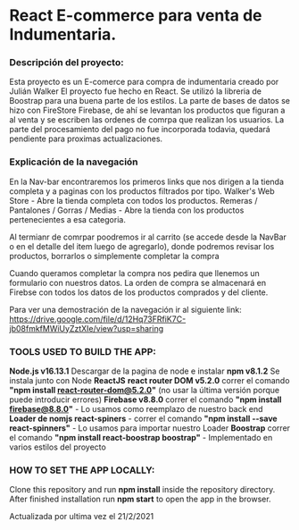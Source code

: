 # React E-commerce para venta de Indumentaria.

### Descripción del proyecto:

Esta proyecto es un E-comerce para compra de indumentaria creado por Julián Walker 
El proyecto fue hecho en React.
Se utilizó la libreria de Boostrap para una buena parte de los estilos. 
La parte de bases de datos se hizo con FireStore Firebase, de ahí se levantan los productos que figuran a al venta y se escriben las ordenes de comrpa que realizan los usuarios. 
La parte del procesamiento del pago no fue incorporada todavia, quedará pendiente para proximas actualizaciones.

### Explicación de la navegación

En la Nav-bar encontraremos los primeros links que nos dirigen a la tienda completa y a paginas con los productos filtrados por tipo.
Walker's Web Store - Abre la tienda completa con todos los productos.
Remeras / Pantalones / Gorras / Medias - Abre la tienda con los productos pertenecientes a esa categoria.

Al termianr de comrpar poodremos ir al carrito (se accede desde la NavBar o en el detalle del item luego de agregarlo), donde podremos revisar los productos, borrarlos o simplemente completar la compra

Cuando queramos completar la compra nos pedira que llenemos un formulario con nuestros datos.
La orden de compra se almacenará en Firebse con todos los datos de los productos comprados y del cliente.

Para ver una demostración de la navegación ir al siguiente link:
https://drive.google.com/file/d/12Hq73FRfiK7C-jb08fmkfMWiUyZztXIe/view?usp=sharing

### TOOLS USED TO BUILD THE APP:

**Node.js v16.13.1** Descargar de la pagina de node e instalar
**npm v8.1.2** Se instala junto con Node
**ReactJS**
**react router DOM v5.2.0** correr el comando **"npm install react-router-dom@5.2.0"** (no usar la última versión porque puede introducir errores)
**Firebase v8.8.0** correr el comando **"npm install firebase@8.8.0"** - Lo usamos como reemplazo de nuestro back end
**Loader de nomjs react-spiners** - correr el comando **"npm install --save react-spinners"** - Lo usamos para importar nuestro Loader
**Boostrap** correr el comando **"npm install react-boostrap boostrap"** - Implementado en varios estilos del proyecto

### HOW TO SET THE APP LOCALLY:

Clone this repository and run **npm install** inside the repository directory.
After finished installation run **npm start** to open the app in the browser.


Actualizada por ultima vez el 21/2/2021
